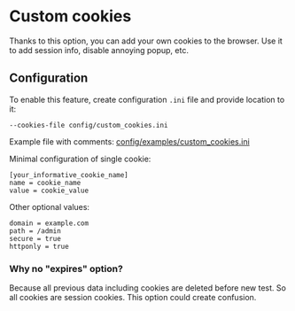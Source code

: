 # Custom cookies

Thanks to this option, you can add your own cookies to the browser. Use it to add session info, disable annoying popup, etc.

## Configuration

To enable this feature, create configuration `.ini` file and provide location to it:
```
--cookies-file config/custom_cookies.ini
```

Example file with comments: [config/examples/custom_cookies.ini](../config/examples/custom_cookies.ini)

Minimal configuration of single cookie:
```
[your_informative_cookie_name]
name = cookie_name
value = cookie_value
```

Other optional values:
```
domain = example.com
path = /admin
secure = true
httponly = true
```

### Why no "expires" option?

Because all previous data including cookies are deleted before new test. So all cookies are session cookies. This option could create confusion.
